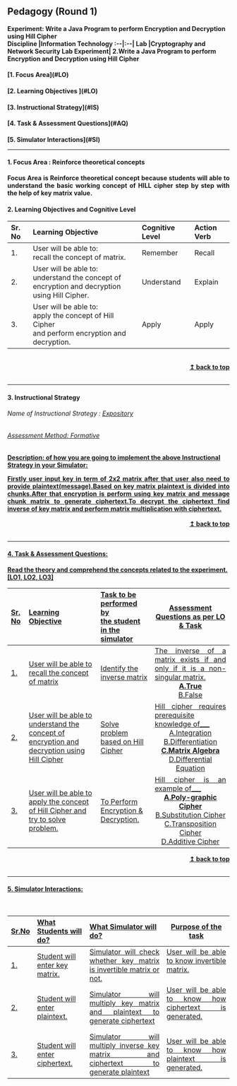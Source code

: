 ## Pedagogy (Round 1)
<b>Experiment: Write a Java Program to perform Encryption and Decryption using Hill Cipher <a name="top"></a></b><br>
<b>Discipline |<b>Information Technology
:--|:--|
<b> Lab |<b>Cryptography and Network Security Lab
<b> Experiment|<b> 2.Write a Java Program to perform Encryption and Decryption using Hill Cipher


<h4> [1. Focus Area](#LO)
<h4> [2. Learning Objectives ](#LO)
<h4> [3. Instructional Strategy](#IS)
<h4> [4. Task & Assessment Questions](#AQ)
<h4> [5. Simulator Interactions](#SI)
<hr>

<a name="LO"></a>
#### 1. Focus Area : Reinforce theoretical concepts<br>
<div align="justify">Focus Area is Reinforce theoretical concept because students will able to understand the basic working concept of HILL cipher step by step with the help of key matrix value.</div>

#### 2. Learning Objectives and Cognitive Level
Sr. No |	Learning Objective	| Cognitive Level | Action Verb
:--|:--|:--|:--
1.| User will be able to: <br>recall the concept of matrix.|Remember|Recall
2.| User will be able to: <br>understand the concept of encryption and decryption <br>using Hill Cipher.|Understand |Explain
3.| User will be able to: <br>apply the concept of Hill Cipher <br> and perform encryption and decryption.|Apply |Apply
<br/>
<div align="right">
    <b><a href="#top">↥ back to top</a></b>
</div>
<br/>
<hr>

<a name="IS"></a>
#### 3. Instructional Strategy
###### Name of Instructional Strategy  :    <u> Expository
###### Assessment Method: Formative

<u> <b>Description: </b> of how you are going to implement the above Instructional Strategy in your Simulator: </u>
<br>
<div align="justify">
Firstly user input key in term of 2x2 matrix after that user also need to provide plaintext(message).Based on key matrix plaintext is divided into chunks.After that encryption is perform using key matrix and message chunk matrix to generate ciphertext.To decrypt the ciphertext find inverse of key matrix and perform matrix multiplication with ciphertext.</div> 

<br/>
<div align="right">
    <b><a href="#top">↥ back to top</a></b>
</div>
<br/>
<hr>

<a name="AQ"></a>
#### 4. Task & Assessment Questions:

Read the theory and comprehend the concepts related to the experiment. [LO1, LO2, LO3]
<br>

Sr. No |	Learning Objective	| Task to be performed by <br> the student  in the simulator | Assessment Questions as per LO & Task
:--|:--|:--|:-:
1.|User will be able to recall the concept of matrix| Identify the inverse matrix|<div align="justify"> The inverse of a matrix exists if and only if it is a non-singular matrix.<br></div><b>A.True</b><br>B.False<br>
2.|User will be able to understand the concept of encryption and decryption using Hill Cipher|Solve problem based on Hill Cipher|<div align="justify">Hill cipher requires prerequisite knowledge of___<br></div>A.Integration<br>B.Differentiation<br><b>C.Matrix Algebra</b><br>D.Differential Equation<br>
3.|User will be able to apply the concept of Hill Cipher and try to solve problem.|To Perform Encryption & Decryption.|<div align="justify">Hill cipher is an example of___<br></div><b>A.Poly-graphic Cipher</b><br>B.Substitution Cipher<br>C.Transposition Cipher <br>D.Additive Cipher<br>

<div align="right">
    <b><a href="#top">↥ back to top</a></b>
</div>
<br/>
<hr>

<a name="SI"></a>

#### 5. Simulator Interactions:
<br>

Sr.No | What Students will do? |	What Simulator will do?	| Purpose of the task
:--|:--|:--|:--:
1.| Student will enter key matrix. |<div align="justify">Simulator will check whether key matrix is invertible matrix or not.</div>|<div align="justify">User will be able to know invertible matrix.</div><br>
2.| Student will enter plaintext. |<div align="justify">Simulator will multiply key matrix and plaintext to generate ciphertext</div>|<div align="justify">User will be able to know how ciphertext is generated.</div><br>
3.| Student will enter ciphertext. |<div align="justify">Simulator will multiply inverse key matrix and ciphertext to generate plaintext</div>|<div align="justify">User will be able to know how plaintext is generated.</div>

